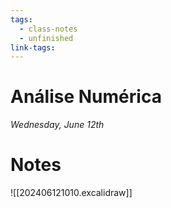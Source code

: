 ```yaml
---
tags:
  - class-notes
  - unfinished
link-tags:
---
```

# Análise Numérica

_Wednesday, June 12th_

# Notes
![[202406121010.excalidraw]]


